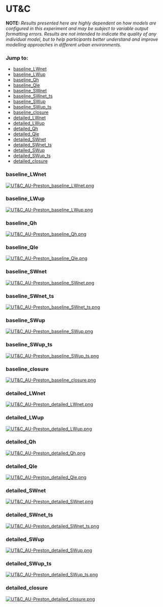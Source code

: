 # UT&C

**NOTE:** *Results presented here are highly dependent on how models are configured in this experiment and may be subject to variable output formatting errors. Results are not intended to indicate the quality of any individual model, but to help participants better understand and improve modelling approaches in different urban environments.*

### Jump to:
 - [baseline_LWnet](#baseline_lwnet)
 - [baseline_LWup](#baseline_lwup)
 - [baseline_Qh](#baseline_qh)
 - [baseline_Qle](#baseline_qle)
 - [baseline_SWnet](#baseline_swnet)
 - [baseline_SWnet_ts](#baseline_swnet_ts)
 - [baseline_SWup](#baseline_swup)
 - [baseline_SWup_ts](#baseline_swup_ts)
 - [baseline_closure](#baseline_closure)
 - [detailed_LWnet](#detailed_lwnet)
 - [detailed_LWup](#detailed_lwup)
 - [detailed_Qh](#detailed_qh)
 - [detailed_Qle](#detailed_qle)
 - [detailed_SWnet](#detailed_swnet)
 - [detailed_SWnet_ts](#detailed_swnet_ts)
 - [detailed_SWup](#detailed_swup)
 - [detailed_SWup_ts](#detailed_swup_ts)
 - [detailed_closure](#detailed_closure)

### <a name="baseline_lwnet"></a>baseline_LWnet
[![UT&C_AU-Preston_baseline_LWnet.png](UT&C_AU-Preston_baseline_LWnet.png)](UT&C_AU-Preston_baseline_LWnet.png)

### <a name="baseline_lwup"></a>baseline_LWup
[![UT&C_AU-Preston_baseline_LWup.png](UT&C_AU-Preston_baseline_LWup.png)](UT&C_AU-Preston_baseline_LWup.png)

### <a name="baseline_qh"></a>baseline_Qh
[![UT&C_AU-Preston_baseline_Qh.png](UT&C_AU-Preston_baseline_Qh.png)](UT&C_AU-Preston_baseline_Qh.png)

### <a name="baseline_qle"></a>baseline_Qle
[![UT&C_AU-Preston_baseline_Qle.png](UT&C_AU-Preston_baseline_Qle.png)](UT&C_AU-Preston_baseline_Qle.png)

### <a name="baseline_swnet"></a>baseline_SWnet
[![UT&C_AU-Preston_baseline_SWnet.png](UT&C_AU-Preston_baseline_SWnet.png)](UT&C_AU-Preston_baseline_SWnet.png)

### <a name="baseline_swnet_ts"></a>baseline_SWnet_ts
[![UT&C_AU-Preston_baseline_SWnet_ts.png](UT&C_AU-Preston_baseline_SWnet_ts.png)](UT&C_AU-Preston_baseline_SWnet_ts.png)

### <a name="baseline_swup"></a>baseline_SWup
[![UT&C_AU-Preston_baseline_SWup.png](UT&C_AU-Preston_baseline_SWup.png)](UT&C_AU-Preston_baseline_SWup.png)

### <a name="baseline_swup_ts"></a>baseline_SWup_ts
[![UT&C_AU-Preston_baseline_SWup_ts.png](UT&C_AU-Preston_baseline_SWup_ts.png)](UT&C_AU-Preston_baseline_SWup_ts.png)

### <a name="baseline_closure"></a>baseline_closure
[![UT&C_AU-Preston_baseline_closure.png](UT&C_AU-Preston_baseline_closure.png)](UT&C_AU-Preston_baseline_closure.png)

### <a name="detailed_lwnet"></a>detailed_LWnet
[![UT&C_AU-Preston_detailed_LWnet.png](UT&C_AU-Preston_detailed_LWnet.png)](UT&C_AU-Preston_detailed_LWnet.png)

### <a name="detailed_lwup"></a>detailed_LWup
[![UT&C_AU-Preston_detailed_LWup.png](UT&C_AU-Preston_detailed_LWup.png)](UT&C_AU-Preston_detailed_LWup.png)

### <a name="detailed_qh"></a>detailed_Qh
[![UT&C_AU-Preston_detailed_Qh.png](UT&C_AU-Preston_detailed_Qh.png)](UT&C_AU-Preston_detailed_Qh.png)

### <a name="detailed_qle"></a>detailed_Qle
[![UT&C_AU-Preston_detailed_Qle.png](UT&C_AU-Preston_detailed_Qle.png)](UT&C_AU-Preston_detailed_Qle.png)

### <a name="detailed_swnet"></a>detailed_SWnet
[![UT&C_AU-Preston_detailed_SWnet.png](UT&C_AU-Preston_detailed_SWnet.png)](UT&C_AU-Preston_detailed_SWnet.png)

### <a name="detailed_swnet_ts"></a>detailed_SWnet_ts
[![UT&C_AU-Preston_detailed_SWnet_ts.png](UT&C_AU-Preston_detailed_SWnet_ts.png)](UT&C_AU-Preston_detailed_SWnet_ts.png)

### <a name="detailed_swup"></a>detailed_SWup
[![UT&C_AU-Preston_detailed_SWup.png](UT&C_AU-Preston_detailed_SWup.png)](UT&C_AU-Preston_detailed_SWup.png)

### <a name="detailed_swup_ts"></a>detailed_SWup_ts
[![UT&C_AU-Preston_detailed_SWup_ts.png](UT&C_AU-Preston_detailed_SWup_ts.png)](UT&C_AU-Preston_detailed_SWup_ts.png)

### <a name="detailed_closure"></a>detailed_closure
[![UT&C_AU-Preston_detailed_closure.png](UT&C_AU-Preston_detailed_closure.png)](UT&C_AU-Preston_detailed_closure.png)

